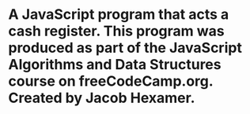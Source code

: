 # A JavaScript program that acts a cash register. This program was produced as part of the JavaScript Algorithms and Data Structures course on freeCodeCamp.org. Created by Jacob Hexamer.
